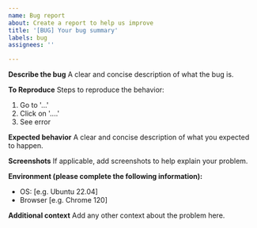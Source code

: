 ```yaml
---
name: Bug report
about: Create a report to help us improve
title: '[BUG] Your bug summary'
labels: bug
assignees: ''

---
```


**Describe the bug**
A clear and concise description of what the bug is.

**To Reproduce**
Steps to reproduce the behavior:
1. Go to '...'
2. Click on '....'
3. See error

**Expected behavior**
A clear and concise description of what you expected to happen.

**Screenshots**
If applicable, add screenshots to help explain your problem.

**Environment (please complete the following information):**
 - OS: [e.g. Ubuntu 22.04]
 - Browser [e.g. Chrome 120]

**Additional context**
Add any other context about the problem here.
